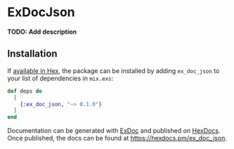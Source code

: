 # ExDocJson

**TODO: Add description**

## Installation

If [available in Hex](https://hex.pm/docs/publish), the package can be installed
by adding `ex_doc_json` to your list of dependencies in `mix.exs`:

```elixir
def deps do
  [
    {:ex_doc_json, "~> 0.1.0"}
  ]
end
```

Documentation can be generated with [ExDoc](https://github.com/elixir-lang/ex_doc)
and published on [HexDocs](https://hexdocs.pm). Once published, the docs can
be found at <https://hexdocs.pm/ex_doc_json>.

